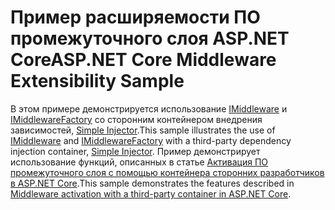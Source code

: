 # <a name="aspnet-core-middleware-extensibility-sample"></a><span data-ttu-id="96a7b-101">Пример расширяемости ПО промежуточного слоя ASP.NET Core</span><span class="sxs-lookup"><span data-stu-id="96a7b-101">ASP.NET Core Middleware Extensibility Sample</span></span>

<span data-ttu-id="96a7b-102">В этом примере демонстрируется использование [IMiddleware](https://docs.microsoft.com/dotnet/api/microsoft.aspnetcore.http.imiddleware) и [IMiddlewareFactory](https://docs.microsoft.com/dotnet/api/microsoft.aspnetcore.http.imiddlewarefactory) со сторонним контейнером внедрения зависимостей, [Simple Injector](https://simpleinjector.org).</span><span class="sxs-lookup"><span data-stu-id="96a7b-102">This sample illustrates the use of [IMiddleware](https://docs.microsoft.com/dotnet/api/microsoft.aspnetcore.http.imiddleware) and [IMiddlewareFactory](https://docs.microsoft.com/dotnet/api/microsoft.aspnetcore.http.imiddlewarefactory) with a third-party dependency injection container, [Simple Injector](https://simpleinjector.org).</span></span> <span data-ttu-id="96a7b-103">Пример демонстрирует использование функций, описанных в статье [Активация ПО промежуточного слоя с помощью контейнера сторонних разработчиков в ASP.NET Core](https://docs.microsoft.com/aspnet/core/fundamentals/middleware/extensibility-third-party-container).</span><span class="sxs-lookup"><span data-stu-id="96a7b-103">This sample demonstrates the features described in [Middleware activation with a third-party container in ASP.NET Core](https://docs.microsoft.com/aspnet/core/fundamentals/middleware/extensibility-third-party-container).</span></span>
